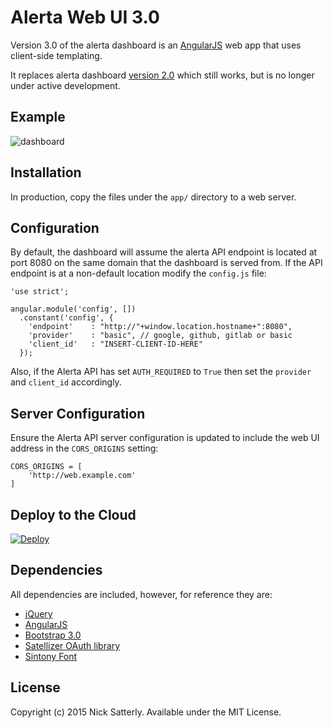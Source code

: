 Alerta Web UI 3.0
=================

Version 3.0 of the alerta dashboard is an [AngularJS](http://angularjs.org/) web app that uses client-side templating.

It replaces alerta dashboard [version 2.0](https://github.com/alerta/alerta-dashboard) which still works, but is no longer under active development.

Example
-------

![dashboard](/docs/images/alerta-webui-v3.png?raw=true&v=1)


Installation
------------

In production, copy the files under the `app/` directory to a web server.


Configuration
-------------

By default, the dashboard will assume the alerta API endpoint is located at port 8080 on the same domain that the dashboard is served from. If the API endpoint is at a non-default location modify the `config.js` file:

    'use strict';

    angular.module('config', [])
      .constant('config', {
        'endpoint'    : "http://"+window.location.hostname+":8080",
        'provider'    : "basic", // google, github, gitlab or basic
        'client_id'   : "INSERT-CLIENT-ID-HERE"
      });

Also, if the Alerta API has set `AUTH_REQUIRED` to `True` then set the `provider` and `client_id` accordingly.

Server Configuration
--------------------

Ensure the Alerta API server configuration is updated to include the web UI address in the `CORS_ORIGINS` setting:

    CORS_ORIGINS = [
        'http://web.example.com'
    ]

Deploy to the Cloud
-------------------

[![Deploy](https://www.herokucdn.com/deploy/button.png)](https://heroku.com/deploy)

Dependencies
------------

All dependencies are included, however, for reference they are:

  * [jQuery](http://jquery.com/)
  * [AngularJS](http://angularjs.org/)
  * [Bootstrap 3.0](http://getbootstrap.com/2.3.2/)
  * [Satellizer OAuth library](https://github.com/sahat/satellizer)
  * [Sintony Font](http://www.google.com/fonts/specimen/Sintony)


License
-------

Copyright (c) 2015 Nick Satterly. Available under the MIT License.

